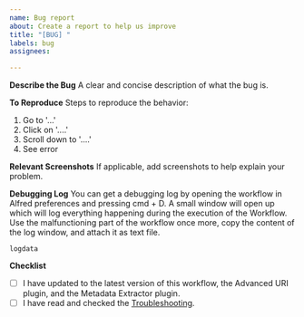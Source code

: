 ```yaml
---
name: Bug report
about: Create a report to help us improve
title: "[BUG] "
labels: bug
assignees:

---
```


**Describe the Bug**
A clear and concise description of what the bug is.

**To Reproduce**
Steps to reproduce the behavior:
1. Go to '...'
2. Click on '....'
3. Scroll down to '....'
4. See error

**Relevant Screenshots**
If applicable, add screenshots to help explain your problem.

**Debugging Log**
You can get a debugging log by opening the workflow in Alfred preferences and pressing cmd + D. A small window will open up which will log everything happening during the execution of the Workflow. Use the malfunctioning part of the workflow once more, copy the content of the log window, and attach it as text file.

```
logdata
```

**Checklist**
- [ ] I have updated to the latest version of this workflow, the Advanced URI plugin, and the Metadata Extractor plugin.
- [ ] I have read and checked the [Troubleshooting](https://github.com/chrisgrieser/shimmering-obsidian/blob/main/documentation/Troubleshooting.md).
